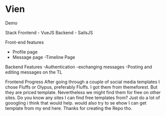 # Vien
Demo

Stack
Frontend - VueJS
Backend - SailsJS

Front-end features
 - Profile page
 - Message page
 -Timeline Page

Backend Features
-Authentication
-exchanging messages
-Posting and editing messages on the TL

Frontend Progress
After going through a couple of social media templates I chose Fluffs or Olypus, preferably Fluffs. I got them from themeforest. But they are priced template. Nevertheless we might find them for free on other sites. Do you know any sites I can find free templates from?
Just do a lot of gooogling i think that would help. 
would also try to se ehow I can get template from my end here. Thanks for creating the Repo tho.
